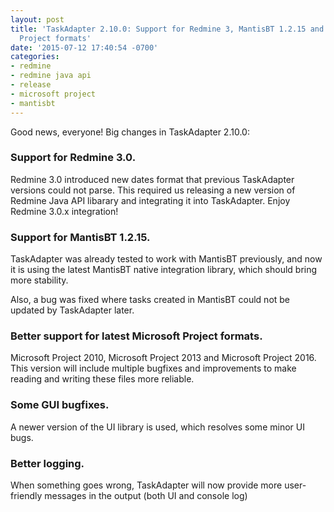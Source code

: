 ```yaml
---
layout: post
title: 'TaskAdapter 2.10.0: Support for Redmine 3, MantisBT 1.2.15 and latest Microsoft
  Project formats'
date: '2015-07-12 17:40:54 -0700'
categories:
- redmine
- redmine java api
- release
- microsoft project
- mantisbt
---
```

<p>Good news, everyone! Big changes in TaskAdapter 2.10.0:</p>

### Support for Redmine 3.0.

Redmine 3.0 introduced new dates format that previous TaskAdapter versions could not parse.
This required us releasing a new version of Redmine Java API libarary and integrating it into TaskAdapter.
Enjoy Redmine 3.0.x integration!

### Support for MantisBT 1.2.15.

TaskAdapter was already tested to work with MantisBT previously, and now it is using the latest MantisBT
native integration library, which should bring more stability.

Also, a bug was fixed where tasks created in MantisBT could not be updated by TaskAdapter later.

### Better support for latest Microsoft Project formats.

Microsoft Project 2010, Microsoft Project 2013 and Microsoft Project 2016.
This version will include multiple bugfixes and improvements to make reading and writing these files more reliable.

### Some GUI bugfixes.

A newer version of the UI library is used, which resolves some minor UI bugs.

### Better logging.

When something goes wrong, TaskAdapter will now provide more user-friendly messages in the output (both UI and console log)
